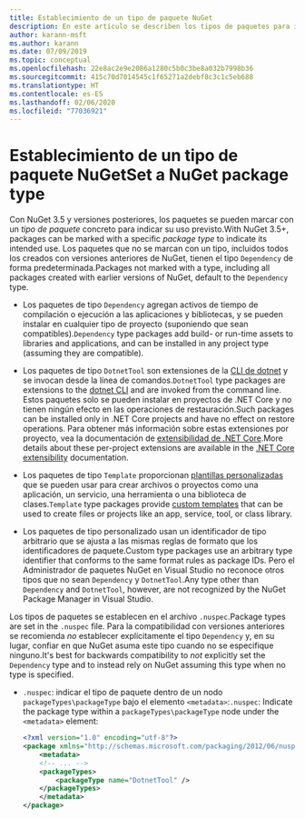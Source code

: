 ```yaml
---
title: Establecimiento de un tipo de paquete NuGet
description: En este artículo se describen los tipos de paquetes para indicar el uso previsto de un paquete.
author: karann-msft
ms.author: karann
ms.date: 07/09/2019
ms.topic: conceptual
ms.openlocfilehash: 22e8ac2e9e2086a1280c5b0c3be8a032b7998b36
ms.sourcegitcommit: 415c70d7014545c1f65271a2debf8c3c1c5eb688
ms.translationtype: HT
ms.contentlocale: es-ES
ms.lasthandoff: 02/06/2020
ms.locfileid: "77036921"
---
```

# <a name="set-a-nuget-package-type"></a><span data-ttu-id="d2ae4-103">Establecimiento de un tipo de paquete NuGet</span><span class="sxs-lookup"><span data-stu-id="d2ae4-103">Set a NuGet package type</span></span>

<span data-ttu-id="d2ae4-104">Con NuGet 3.5 y versiones posteriores, los paquetes se pueden marcar con un *tipo de paquete* concreto para indicar su uso previsto.</span><span class="sxs-lookup"><span data-stu-id="d2ae4-104">With NuGet 3.5+, packages can be marked with a specific *package type* to indicate its intended use.</span></span> <span data-ttu-id="d2ae4-105">Los paquetes que no se marcan con un tipo, incluidos todos los creados con versiones anteriores de NuGet, tienen el tipo `Dependency` de forma predeterminada.</span><span class="sxs-lookup"><span data-stu-id="d2ae4-105">Packages not marked with a type, including all packages created with earlier versions of NuGet, default to the `Dependency` type.</span></span>

- <span data-ttu-id="d2ae4-106">Los paquetes de tipo `Dependency` agregan activos de tiempo de compilación o ejecución a las aplicaciones y bibliotecas, y se pueden instalar en cualquier tipo de proyecto (suponiendo que sean compatibles).</span><span class="sxs-lookup"><span data-stu-id="d2ae4-106">`Dependency` type packages add build- or run-time assets to libraries and applications, and can be installed in any project type (assuming they are compatible).</span></span>

- <span data-ttu-id="d2ae4-107">Los paquetes de tipo `DotnetTool` son extensiones de la [CLI de dotnet](/dotnet/articles/core/tools/index) y se invocan desde la línea de comandos.</span><span class="sxs-lookup"><span data-stu-id="d2ae4-107">`DotnetTool` type packages are extensions to the [dotnet CLI](/dotnet/articles/core/tools/index) and are invoked from the command line.</span></span> <span data-ttu-id="d2ae4-108">Estos paquetes solo se pueden instalar en proyectos de .NET Core y no tienen ningún efecto en las operaciones de restauración.</span><span class="sxs-lookup"><span data-stu-id="d2ae4-108">Such packages can be installed only in .NET Core projects and have no effect on restore operations.</span></span> <span data-ttu-id="d2ae4-109">Para obtener más información sobre estas extensiones por proyecto, vea la documentación de [extensibilidad de .NET Core](/dotnet/articles/core/tools/extensibility#per-project-based-extensibility).</span><span class="sxs-lookup"><span data-stu-id="d2ae4-109">More details about these per-project extensions are available in the  [.NET Core extensibility](/dotnet/articles/core/tools/extensibility#per-project-based-extensibility) documentation.</span></span>

- <span data-ttu-id="d2ae4-110">Los paquetes de tipo `Template` proporcionan [plantillas personalizadas](/dotnet/core/tools/custom-templates) que se pueden usar para crear archivos o proyectos como una aplicación, un servicio, una herramienta o una biblioteca de clases.</span><span class="sxs-lookup"><span data-stu-id="d2ae4-110">`Template` type packages provide [custom templates](/dotnet/core/tools/custom-templates) that can be used to create files or projects like an app, service, tool, or class library.</span></span>

- <span data-ttu-id="d2ae4-111">Los paquetes de tipo personalizado usan un identificador de tipo arbitrario que se ajusta a las mismas reglas de formato que los identificadores de paquete.</span><span class="sxs-lookup"><span data-stu-id="d2ae4-111">Custom type packages use an arbitrary type identifier that conforms to the same format rules as package IDs.</span></span> <span data-ttu-id="d2ae4-112">Pero el Administrador de paquetes NuGet en Visual Studio no reconoce otros tipos que no sean `Dependency` y `DotnetTool`.</span><span class="sxs-lookup"><span data-stu-id="d2ae4-112">Any type other than `Dependency` and `DotnetTool`, however, are not recognized by the NuGet Package Manager in Visual Studio.</span></span>

<span data-ttu-id="d2ae4-113">Los tipos de paquetes se establecen en el archivo `.nuspec`.</span><span class="sxs-lookup"><span data-stu-id="d2ae4-113">Package types are set in the `.nuspec` file.</span></span> <span data-ttu-id="d2ae4-114">Para la compatibilidad con versiones anteriores se recomienda *no* establecer explícitamente el tipo `Dependency` y, en su lugar, confiar en que NuGet asuma este tipo cuando no se especifique ninguno.</span><span class="sxs-lookup"><span data-stu-id="d2ae4-114">It's best for backwards compatibility to *not* explicitly set the `Dependency` type and to instead rely on NuGet assuming this type when no type is specified.</span></span>

- <span data-ttu-id="d2ae4-115">`.nuspec`: indicar el tipo de paquete dentro de un nodo `packageTypes\packageType` bajo el elemento `<metadata>`:</span><span class="sxs-lookup"><span data-stu-id="d2ae4-115">`.nuspec`: Indicate the package type within a `packageTypes\packageType` node under the `<metadata>` element:</span></span>

    ```xml
    <?xml version="1.0" encoding="utf-8"?>
    <package xmlns="http://schemas.microsoft.com/packaging/2012/06/nuspec.xsd">
        <metadata>
        <!-- ... -->
        <packageTypes>
            <packageType name="DotnetTool" />
        </packageTypes>
        </metadata>
    </package>
    ```
